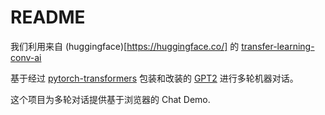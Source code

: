 # README

我们利用来自 (huggingface)[https://huggingface.co/] 的 [transfer-learning-conv-ai](https://github.com/huggingface/transfer-learning-conv-ai)

基于经过 [pytorch-transformers](https://github.com/huggingface/transformers) 包装和改装的 [GPT2](https://github.com/openai/gpt-2) 进行多轮机器对话。

这个项目为多轮对话提供基于浏览器的 Chat Demo.
